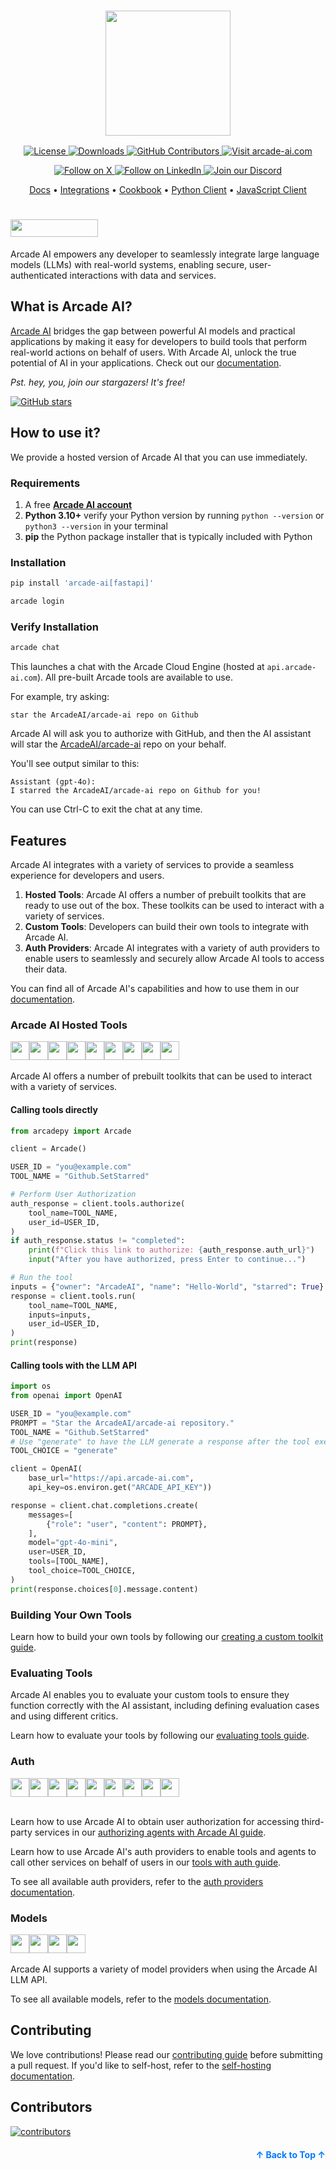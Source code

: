 <h3 align="center">
  <a name="readme-top"></a>
  <img
    src="https://docs.arcade-ai.com/images/logo/arcade-ai-logo.png"
    height="200"
  >
</h3>
<div align="center">
    <a href="https://github.com/arcadeai/arcade-ai/blob/main/LICENSE">
  <img src="https://img.shields.io/badge/License-MIT-yellow.svg" alt="License">
</a>
    <a href="https://pepy.tech/project/arcade-ai">
  <img src="https://static.pepy.tech/badge/arcade-ai" alt="Downloads">
</a>
<a href="https://github.com/ArcadeAI/arcade-ai/graphs/contributors">
  <img src="https://img.shields.io/github/contributors/arcadeai/arcade-ai.svg" alt="GitHub Contributors">
</a>
<a href="https://arcade-ai.com">
  <img src="https://img.shields.io/badge/Visit_Our_Website-orange" alt="Visit arcade-ai.com">
</a>
</div>
<div>
  <p align="center">
    <a href="https://x.com/TryArcade">
      <img src="https://img.shields.io/badge/Follow%20on%20X-000000?style=for-the-badge&logo=x&logoColor=white" alt="Follow on X" />
    </a>
    <a href="https://www.linkedin.com/company/arcade-ai">
      <img src="https://img.shields.io/badge/Follow%20on%20LinkedIn-0077B5?style=for-the-badge&logo=linkedin&logoColor=white" alt="Follow on LinkedIn" />
    </a>
    <a href="https://discord.com/invite/GUZEMpEZ9p">
      <img src="https://img.shields.io/badge/Join%20our%20Discord-5865F2?style=for-the-badge&logo=discord&logoColor=white" alt="Join our Discord" />
    </a>
  </p>
</div>

<p align="center">
    <a href="https://docs.arcade-ai.com" target="_blank">Docs</a> •
    <a href="https://docs.arcade-ai.com/integrations" target="_blank">Integrations</a> •
    <a href="https://github.com/ArcadeAI/cookbook" target="_blank">Cookbook</a> •
    <a href="https://github.com/ArcadeAI/arcade-py" target="_blank">Python Client</a> •
    <a href="https://github.com/ArcadeAI/arcade-js" target="_blank">JavaScript Client</a>
</p>

# <img src="https://docs.arcade-ai.com/images/logo/arcadeai-title-dark.png" alt="" width="139.98" height="27.84" style="vertical-align: bottom;" />

Arcade AI empowers any developer to seamlessly integrate large language models (LLMs) with real-world systems, enabling secure, user-authenticated interactions with data and services.

## What is Arcade AI?

[Arcade AI](https://arcade-ai.com?ref=github) bridges the gap between powerful AI models and practical applications by making it easy for developers to build tools that perform real-world actions on behalf of users. With Arcade AI, unlock the true potential of AI in your applications. Check out our [documentation](https://docs.arcade-ai.com).

_Pst. hey, you, join our stargazers! It's free!_

<a href="https://github.com/arcadeai/arcade-ai">
  <img src="https://img.shields.io/github/stars/arcadeai/arcade-ai.svg?style=social&label=Star&maxAge=2592000" alt="GitHub stars">
</a>

## How to use it?

We provide a hosted version of Arcade AI that you can use immediately.

### Requirements
1. A free **[Arcade AI account](https://arcade-ai.com/signup)**
2. **Python 3.10+** verify your Python version by running `python --version` or `python3 --version` in your terminal
3. **pip** the Python package installer that is typically included with Python

### Installation

```bash
pip install 'arcade-ai[fastapi]'
```

```bash
arcade login
```

### Verify Installation

```bash
arcade chat
```

This launches a chat with the Arcade Cloud Engine (hosted at `api.arcade-ai.com`). All pre-built Arcade tools are available to use.

For example, try asking:

```
star the ArcadeAI/arcade-ai repo on Github
```

Arcade AI will ask you to authorize with GitHub, and then the AI assistant will star the [ArcadeAI/arcade-ai](https://github.com/ArcadeAI/arcade-ai) repo on your behalf.

You'll see output similar to this:

```
Assistant (gpt-4o):
I starred the ArcadeAI/arcade-ai repo on Github for you!
```

You can use Ctrl-C to exit the chat at any time.


## Features
Arcade AI integrates with a variety of services to provide a seamless experience for developers and users.

1. **Hosted Tools**: Arcade AI offers a number of prebuilt toolkits that are ready to use out of the box. These toolkits can be used to interact with a variety of services.
1. **Custom Tools**: Developers can build their own tools to integrate with Arcade AI.
1. **Auth Providers**: Arcade AI integrates with a variety of auth providers to enable users to seamlessly and securely allow Arcade AI tools to access their data.


You can find all of Arcade AI's capabilities and how to use them in our [documentation](https://docs.arcade-ai.com).

### Arcade AI Hosted Tools
<img src="https://docs.arcade-ai.com/images/icons/github.png" alt="" width="30" height="30" style="vertical-align: top;" /><img src="https://docs.arcade-ai.com/images/icons/gmail.png" alt="" width="30" height="30" style="vertical-align: top;" /><img src="https://docs.arcade-ai.com/images/icons/google_calendar.png" alt="" width="30" height="30" style="vertical-align: top;" /><img src="https://docs.arcade-ai.com/images/icons/google_docs.png" alt="" width="30" height="30" style="vertical-align: top;" /><img src="https://docs.arcade-ai.com/images/icons/google_drive.png" alt="" width="30" height="30" style="vertical-align: top;" /><img src="https://docs.arcade-ai.com/images/icons/serpapi.png" alt="" width="30" height="30" style="vertical-align: top;" /><img src="https://docs.arcade-ai.com/images/icons/slack.png" alt="" width="30" height="30" style="vertical-align: top;" /><img src="https://docs.arcade-ai.com/images/icons/web.png" alt="" width="30" height="30" style="vertical-align: top;" /><img src="https://docs.arcade-ai.com/images/icons/twitter.png" alt="" width="30" height="30" style="vertical-align: top;" />
<br><br>
Arcade AI offers a number of prebuilt toolkits that can be used to interact with a variety of services.

#### Calling tools directly
```python
from arcadepy import Arcade

client = Arcade()

USER_ID = "you@example.com"
TOOL_NAME = "Github.SetStarred"

# Perform User Authorization
auth_response = client.tools.authorize(
    tool_name=TOOL_NAME,
    user_id=USER_ID,
)
if auth_response.status != "completed":
    print(f"Click this link to authorize: {auth_response.auth_url}")
    input("After you have authorized, press Enter to continue...")

# Run the tool
inputs = {"owner": "ArcadeAI", "name": "Hello-World", "starred": True}
response = client.tools.run(
    tool_name=TOOL_NAME,
    inputs=inputs,
    user_id=USER_ID,
)
print(response)

```

#### Calling tools with the LLM API
```python
import os
from openai import OpenAI

USER_ID = "you@example.com"
PROMPT = "Star the ArcadeAI/arcade-ai repository."
TOOL_NAME = "Github.SetStarred"
# Use "generate" to have the LLM generate a response after the tool executes. Use 'execute' to get the tool's output directly.
TOOL_CHOICE = "generate"

client = OpenAI(
    base_url="https://api.arcade-ai.com",
    api_key=os.environ.get("ARCADE_API_KEY"))

response = client.chat.completions.create(
    messages=[
        {"role": "user", "content": PROMPT},
    ],
    model="gpt-4o-mini",
    user=USER_ID,
    tools=[TOOL_NAME],
    tool_choice=TOOL_CHOICE,
)
print(response.choices[0].message.content)
```

### Building Your Own Tools

Learn how to build your own tools by following our [creating a custom toolkit guide](https://docs.arcade-ai.com/tools/overview).

### Evaluating Tools

Arcade AI enables you to evaluate your custom tools to ensure they function correctly with the AI assistant, including defining evaluation cases and using different critics.

Learn how to evaluate your tools by following our [evaluating tools guide](https://docs.arcade-ai.com/home/evaluate-tools/create-an-evaluation-suite).

### Auth
<img src="https://docs.arcade-ai.com/images/icons/github.png" alt="" width="30" height="30" style="vertical-align: top;" /><img src="https://docs.arcade-ai.com/images/icons/google.png" alt="" width="30" height="30" style="vertical-align: top;" /><img src="https://docs.arcade-ai.com/images/icons/linkedin.png" alt="" width="30" height="30" style="vertical-align: top;" /><img src="https://docs.arcade-ai.com/images/icons/msft.png" alt="" width="30" height="30" style="vertical-align: top;" /><img src="https://docs.arcade-ai.com/images/icons/slack.png" alt="" width="30" height="30" style="vertical-align: top;" /><img src="https://docs.arcade-ai.com/images/icons/spotify.png" alt="" width="30" height="30" style="vertical-align: top;" /><img src="https://docs.arcade-ai.com/images/icons/twitter.png" alt="" width="30" height="30" style="vertical-align: top;" /><img src="https://docs.arcade-ai.com/images/icons/zoom.png" alt="" width="30" height="30" style="vertical-align: top;" /><img src="https://docs.arcade-ai.com/images/icons/oauth2.png" alt="" width="30" height="30" style="vertical-align: top;" />
<br><br>

Learn how to use Arcade AI to obtain user authorization for accessing third-party services in our [authorizing agents with Arcade AI guide](https://docs.arcade-ai.com/home/get-a-token-for-a-user).

Learn how to use Arcade AI's auth providers to enable tools and agents to call other services on behalf of users in our [tools with auth guide](https://docs.arcade-ai.com/home/build-tools/create-a-tool-with-auth).

To see all available auth providers, refer to the [auth providers documentation](https://docs.arcade-ai.com/integrations).

### Models
<img src="https://docs.arcade-ai.com/images/icons/openai.png" alt="" width="30" height="30" style="vertical-align: top;" /><img src="https://docs.arcade-ai.com/images/icons/anthropic.png" alt="" width="30" height="30" style="vertical-align: top;" /><img src="https://docs.arcade-ai.com/images/icons/ollama.png" alt="" width="30" height="30" style="vertical-align: top;" /><img src="https://docs.arcade-ai.com/images/icons/groq.png" alt="" width="30" height="30" style="vertical-align: top;" />
<br><br>
Arcade AI supports a variety of model providers when using the Arcade AI LLM API.

To see all available models, refer to the [models documentation](https://docs.arcade-ai.com/integrations/models/openai).

## Contributing

We love contributions! Please read our [contributing guide](CONTRIBUTING.md) before submitting a pull request. If you'd like to self-host, refer to the [self-hosting documentation](https://docs.arcade-ai.com/home/install/overview).

## Contributors

<a href="https://github.com/ArcadeAI/arcade-ai/graphs/contributors">
  <img alt="contributors" src="https://contrib.rocks/image?repo=ArcadeAI/arcade-ai"/>
</a>

<p align="right" style="font-size: 14px; color: #555; margin-top: 20px;">
    <a href="#readme-top" style="text-decoration: none; color: #007bff; font-weight: bold;">
        ↑ Back to Top ↑
    </a>
</p>

